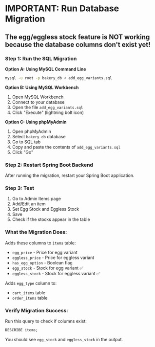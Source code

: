 # IMPORTANT: Run Database Migration

## The egg/eggless stock feature is NOT working because the database columns don't exist yet!

### Step 1: Run the SQL Migration

**Option A: Using MySQL Command Line**
```bash
mysql -u root -p bakery_db < add_egg_variants.sql
```

**Option B: Using MySQL Workbench**
1. Open MySQL Workbench
2. Connect to your database
3. Open the file `add_egg_variants.sql`
4. Click "Execute" (lightning bolt icon)

**Option C: Using phpMyAdmin**
1. Open phpMyAdmin
2. Select `bakery_db` database
3. Go to SQL tab
4. Copy and paste the contents of `add_egg_variants.sql`
5. Click "Go"

### Step 2: Restart Spring Boot Backend

After running the migration, restart your Spring Boot application.

### Step 3: Test

1. Go to Admin Items page
2. Add/Edit an item
3. Set Egg Stock and Eggless Stock
4. Save
5. Check if the stocks appear in the table

### What the Migration Does:

Adds these columns to `items` table:
- `egg_price` - Price for egg variant
- `eggless_price` - Price for eggless variant  
- `has_egg_option` - Boolean flag
- `egg_stock` - Stock for egg variant ✅
- `eggless_stock` - Stock for eggless variant ✅

Adds `egg_type` column to:
- `cart_items` table
- `order_items` table

### Verify Migration Success:

Run this query to check if columns exist:
```sql
DESCRIBE items;
```

You should see `egg_stock` and `eggless_stock` in the output.

